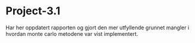 # Project-3.1

Har her oppdatert rapporten og gjort den mer utfyllende grunnet mangler i hvordan monte carlo metodene var vist implementert.
